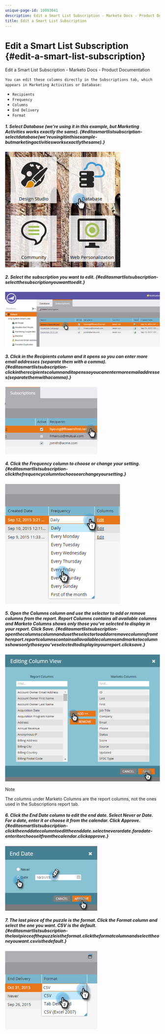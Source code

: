```yaml
---
unique-page-id: 10093041
description: Edit a Smart List Subscription - Marketo Docs - Product Documentation
title: Edit a Smart List Subscription
---
```


# Edit a Smart List Subscription {#edit-a-smart-list-subscription}

Edit a Smart List Subscription - Marketo Docs - Product Documentation

`You can edit these columns directly in the Subscriptions tab, which appears in Marketing Activities or Database:`

* `Recipients`
* `Frequency`
* `Columns`
* `End Delivery`
* `Format`

##### 1. Select Database (we're using it in this example, but Marketing Activities works exactly the same). {#editasmartlistsubscription-selectdatabase(we'reusingitinthisexample-butmarketingactivitiesworksexactlythesame).}

![](assets/db-1.png)

##### 2. Select the subscription you want to edit. {#editasmartlistsubscription-selectthesubscriptionyouwanttoedit.}

![](assets/two.png)

##### 3. Click in the Recipients column and it opens so you can enter more email addresses (separate them with a comma).  {#editasmartlistsubscription-clickintherecipientscolumnanditopenssoyoucanentermoreemailaddresses(separatethemwithacomma).}

![](assets/image2015-9-14-13-3a44-3a14.png)

##### 4. Click the Frequency column to choose or change your setting. {#editasmartlistsubscription-clickthefrequencycolumntochooseorchangeyoursetting.}

![](assets/image2015-9-14-10-3a30-3a37.png)

##### 5. Open the Columns column and use the selector to add or remove columns from the report. Report Columns contains all available columns and Marketo Columns shows only those you've selected to display in your report. Click Save. {#editasmartlistsubscription-openthecolumnscolumnandusetheselectortoaddorremovecolumnsfromthereport.reportcolumnscontainsallavailablecolumnsandmarketocolumnsshowsonlythoseyou'veselectedtodisplayinyourreport.clicksave.}

![](assets/image2015-9-14-10-3a59-3a6.png)

>[!NOTE]
>
>The columns under Marketo Columns are the report columns, not the ones used in the Subscriptions report tab.

##### 6. Click the End Date column to edit the end date. Select Never or Date. For a date, enter it or choose it from the calendar. Click Approve. {#editasmartlistsubscription-clicktheenddatecolumntoedittheenddate.selectneverordate.foradate-enteritorchooseitfromthecalendar.clickapprove.}

![](assets/image2015-9-14-11-3a6-3a38.png)

##### 7. The last piece of the puzzle is the format. Click the Format column and select the one you want. CSV is the default. {#editasmartlistsubscription-thelastpieceofthepuzzleistheformat.clicktheformatcolumnandselecttheoneyouwant.csvisthedefault.}

![](assets/image2015-9-14-11-3a11-3a41.png)

